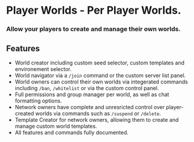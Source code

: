 # Player Worlds - Per Player Worlds.
### Allow your players to create and manage their own worlds. 

## Features
* World creator including custom seed selector, custom templates and environement selector. 
* World navigator via a `/join` command or the custom server list panel.
* World owners can control their own worlds via integerated commands including `/ban`, `/whitelist` or via the custom control panel.
* Full permissions and group manager per world, as well as chat formatting options.
* Network owners have complete and unresricted control over player-created worlds via commands such as `/suspend` or `/delete`.
* Template Creator for network owners, allowing them to create and manage custom world templates.
* All features and commands fully documented.
